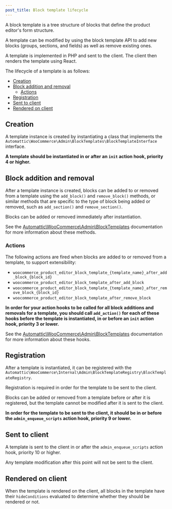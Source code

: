 ```yaml
---
post_title: Block template lifecycle
---
```


A block template is a tree structure of blocks that define the product editor's form structure.

A template can be modified by using the block template API to add new blocks (groups, sections, and fields) as well as remove existing ones.

A template is implemented in PHP and sent to the client. The client then renders the template using React.

The lifecycle of a template is as follows:

- [Creation](#creation)
- [Block addition and removal](#block-addition-and-removal)
    - [Actions](#actions)
- [Registration](#registration)
- [Sent to client](#sent-to-client)
- [Rendered on client](#rendered-on-client)

## Creation

A template instance is created by instantiating a class that implements the `Automattic\WooCommerce\Admin\BlockTemplates\BlockTemplateInterface` interface.

**A template should be instantiated in or after an `init` action hook, priority 4 or higher.**

## Block addition and removal

After a template instance is created, blocks can be added to or removed from a template using the `add_block()` and `remove_block()` methods, or similar methods that are specific to the type of block being added or removed, such as `add_section()` and `remove_section()`.

Blocks can be added or removed immediately after instantiation.

See the [Automattic\WooCommerce\Admin\BlockTemplates](https://github.com/woocommerce/woocommerce/blob/trunk/plugins/woocommerce/src/Admin/BlockTemplates/README.md) documentation for more information about these methods.

### Actions

The following actions are fired when blocks are added to or removed from a template, to support extensibility:

-  `woocommerce_product_editor_block_template_{template_name}_after_add_block_{block_id}`
-  `woocommerce_product_editor_block_template_after_add_block`
-  `woocommerce_product_editor_block_template_{template_name}_after_remove_block_{block_id}`
-  `woocommerce_product_editor_block_template_after_remove_block`

**In order for your action hooks to be called for all block additions and removals for a template, you should call `add_action()` for each of these hooks before the template is instantiated, in or before an `init` action hook, priority 3 or lower.**

See the [Automattic\WooCommerce\Admin\BlockTemplates](https://github.com/woocommerce/woocommerce/blob/trunk/plugins/woocommerce/src/Admin/BlockTemplates/README.md) documentation for more information about these hooks.

## Registration

After a template is instantiated, it can be registered with the `Automattic\WooCommerce\Internal\Admin\BlockTemplateRegistry\BlockTemplateRegistry`.

Registration is required in order for the template to be sent to the client. 

Blocks can be added or removed from a template before or after it is registered, but the template cannot be modified after it is sent to the client.

**In order for the template to be sent to the client, it should be in or before the `admin_enqueue_scripts` action hook, priority 9 or lower.**

## Sent to client

A template is sent to the client in or after the `admin_enqueue_scripts` action hook, priority 10 or higher.

Any template modification after this point will not be sent to the client.

## Rendered on client

When the template is rendered on the client, all blocks in the template have their `hideConditions` evaluated to determine whether they should be rendered or not.
